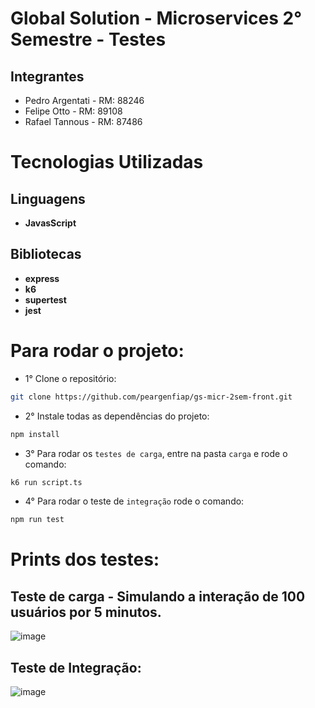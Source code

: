 # Global Solution - Microservices 2° Semestre - Testes

## Integrantes
- Pedro Argentati - RM: 88246
- Felipe Otto - RM: 89108
- Rafael Tannous - RM: 87486

# Tecnologias Utilizadas

## Linguagens
- **JavasScript**

## Bibliotecas
- **express**
- **k6**
- **supertest**
- **jest**

# Para rodar o projeto:

- 1° Clone o repositório:
```bash
git clone https://github.com/peargenfiap/gs-micr-2sem-front.git
```
- 2° Instale todas as dependências do projeto:
```bash
npm install
```
- 3° Para rodar os `testes de carga`, entre na pasta `carga` e rode o comando:
```bash
k6 run script.ts
```
- 4° Para rodar o teste de `integração` rode o comando:
```bash
npm run test
```

# Prints dos testes:
## Teste de carga - Simulando a interação de 100 usuários por 5 minutos.
![image](https://github.com/peargenfiap/gs-micro-tests/assets/115407377/c5367356-1552-4b00-812b-cda63c4427f6)

## Teste de Integração:
![image](https://github.com/peargenfiap/gs-micro-tests/assets/115407377/2623efe6-ce5c-40e8-a8d8-922504060ad0)

